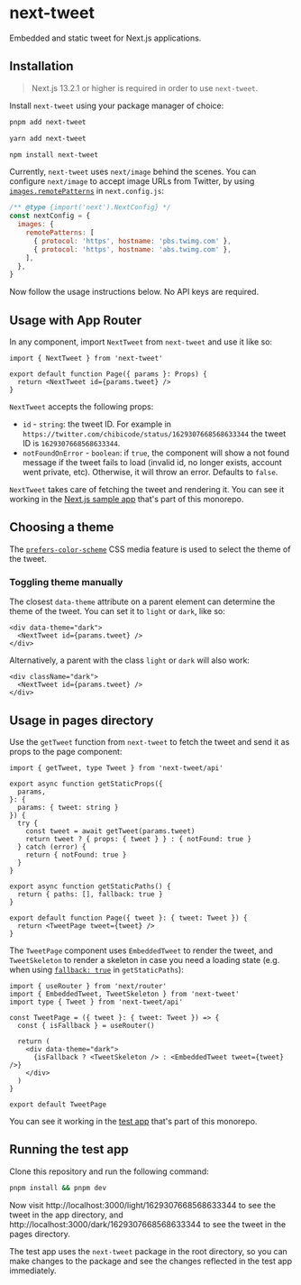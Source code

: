 # next-tweet

Embedded and static tweet for Next.js applications.

## Installation

> Next.js 13.2.1 or higher is required in order to use `next-tweet`.

Install `next-tweet` using your package manager of choice:

```bash
pnpm add next-tweet
```

```bash
yarn add next-tweet
```

```bash
npm install next-tweet
```

Currently, `next-tweet` uses `next/image` behind the scenes. You can configure `next/image` to accept image URLs from Twitter, by using [`images.remotePatterns`](https://nextjs.org/docs/api-reference/next/image#remote-patterns) in `next.config.js`:

```js
/** @type {import('next').NextConfig} */
const nextConfig = {
  images: {
    remotePatterns: [
      { protocol: 'https', hostname: 'pbs.twimg.com' },
      { protocol: 'https', hostname: 'abs.twimg.com' },
    ],
  },
}
```

Now follow the usage instructions below. No API keys are required.

## Usage with App Router

In any component, import `NextTweet` from `next-tweet` and use it like so:

```tsx
import { NextTweet } from 'next-tweet'

export default function Page({ params }: Props) {
  return <NextTweet id={params.tweet} />
}
```

`NextTweet` accepts the following props:

- `id` - `string`: the tweet ID. For example in `https://twitter.com/chibicode/status/1629307668568633344` the tweet ID is `1629307668568633344`.
- `notFoundOnError` - `boolean`: if `true`, the component will show a not found message if the tweet fails to load (invalid id, no longer exists, account went private, etc). Otherwise, it will throw an error. Defaults to `false`.

`NextTweet` takes care of fetching the tweet and rendering it. You can see it working in the [Next.js sample app](/apps/next-app/app/light/[tweet]/page.tsx) that's part of this monorepo.

## Choosing a theme

The [`prefers-color-scheme`](https://developer.mozilla.org/en-US/docs/Web/CSS/@media/prefers-color-scheme) CSS media feature is used to select the theme of the tweet.

### Toggling theme manually

The closest `data-theme` attribute on a parent element can determine the theme of the tweet. You can set it to `light` or `dark`, like so:

```tsx
<div data-theme="dark">
  <NextTweet id={params.tweet} />
</div>
```

Alternatively, a parent with the class `light` or `dark` will also work:

```tsx
<div className="dark">
  <NextTweet id={params.tweet} />
</div>
```

## Usage in pages directory

Use the `getTweet` function from `next-tweet` to fetch the tweet and send it as props to the page component:

```tsx
import { getTweet, type Tweet } from 'next-tweet/api'

export async function getStaticProps({
  params,
}: {
  params: { tweet: string }
}) {
  try {
    const tweet = await getTweet(params.tweet)
    return tweet ? { props: { tweet } } : { notFound: true }
  } catch (error) {
    return { notFound: true }
  }
}

export async function getStaticPaths() {
  return { paths: [], fallback: true }
}

export default function Page({ tweet }: { tweet: Tweet }) {
  return <TweetPage tweet={tweet} />
}
```

The `TweetPage` component uses `EmbeddedTweet` to render the tweet, and `TweetSkeleton` to render a skeleton in case you need a loading state (e.g. when using [`fallback: true`](https://nextjs.org/docs/api-reference/data-fetching/get-static-paths#fallback-true) in `getStaticPaths`):

```tsx
import { useRouter } from 'next/router'
import { EmbeddedTweet, TweetSkeleton } from 'next-tweet'
import type { Tweet } from 'next-tweet/api'

const TweetPage = ({ tweet }: { tweet: Tweet }) => {
  const { isFallback } = useRouter()

  return (
    <div data-theme="dark">
      {isFallback ? <TweetSkeleton /> : <EmbeddedTweet tweet={tweet} />}
    </div>
  )
}

export default TweetPage
```

You can see it working in the [test app](/apps/next-app/pages/dark/[tweet].tsx) that's part of this monorepo.

## Running the test app

Clone this repository and run the following command:

```bash
pnpm install && pnpm dev
```

Now visit http://localhost:3000/light/1629307668568633344 to see the tweet in the app directory, and http://localhost:3000/dark/1629307668568633344 to see the tweet in the pages directory.

The test app uses the `next-tweet` package in the root directory, so you can make changes to the package and see the changes reflected in the test app immediately.
